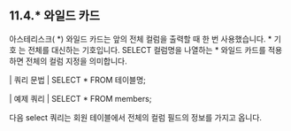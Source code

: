 ## 11.4.* 와일드 카드 
아스테리스크( *) 와일드 카드는 앞의 전체 컬럼을 출력할 때 한 번 사용했습니다. * 기호 는 전체를 대신하는 기호입니다. SELECT 컬럼명을 나열하는 * 와일드 카드를 적용하면 전체의 컬럼 지정을 의미합니다. 

| 쿼리 문법 | 
SELECT * FROM 테이블명; 

| 예제 쿼리 | 
SELECT * FROM members; 

다음 select 쿼리는 회원 테이블에서 전체의 컬럼 필드의 정보를 가지고 옵니다. 